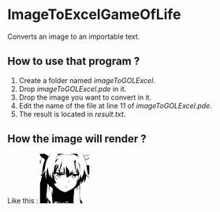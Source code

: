 # ImageToExcelGameOfLife
Converts an image to an importable text.

## How to use that program ?
1. Create a folder named *imageToGOLExcel*.
2. Drop *imageToGOLExcel.pde* in it.
3. Drop the image you want to convert in it.
4. Edit the name of the file at line 11 of *imageToGOLExcel.pde*.
5. The result is located in *result.txt*.

## How the image will render ?
Like this :
![Example image](https://github.com/SchwabNicolas/ImageToExcelGameOfLife/blob/master/images/example.jpg)
